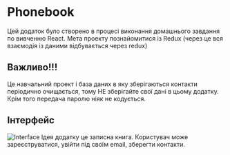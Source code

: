 # Phonebook

Цей додаток було створено в процесі виконання домашнього завдання по вивченню
React. Мета проекту познайомитися із Redux (через це вся взаємодія із даними
відбувається через redux)

## Важливо!!!

Це навчальний проект і база даних в яку зберігаються контакти періодично
очищається, тому НЕ зберігайте свої дані в цьому додатку. Крім того передача
паролю ніяк не кодується.

## Інтерфейс

![Interface](./assets/Contacts_crop.jpeg) Ідея додатку це записна книга. Користувач може
зареєструватися, увійти під своїм email, зберегти контакти.
